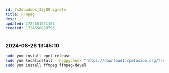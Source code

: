 ```yaml
---
id: 7x2dbudmbcj35j80rigrefo
title: FFmpeg
desc: ''
updated: 1724651251165
created: 1724650829796
---
```

### 2024-08-26 13:45:10

```bash
sudo yum install epel-release
sudo yum localinstall --nogpgcheck "https://download1.rpmfusion.org/free/el/rpmfusion-free-release-7.noarch.rpm"
sudo yum install ffmpeg ffmpeg-devel
```
